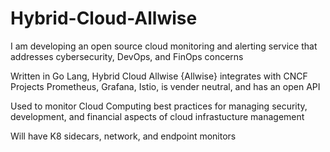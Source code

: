 # Hybrid-Cloud-Allwise
I am developing an open source cloud monitoring and alerting service that addresses cybersecurity, DevOps, and FinOps concerns

Written in Go Lang, Hybrid Cloud Allwise {Allwise} integrates with CNCF Projects Prometheus, Grafana, Istio, is vender neutral, and has an open API

Used to monitor Cloud Computing best practices for managing security, development, and financial aspects of cloud infrastucture management

Will have K8 sidecars, network, and endpoint monitors
